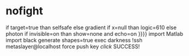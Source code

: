 # nofight
if target=true than selfsafe else gradient
if x=null than logic=610 else photon
if invisible=on than show=none and echo=on
}}}}
import Matlab
import black
generate shapes=true
exec darkness
!ssh metaslayer@localhost
force push key *click*
SUCCESS!
